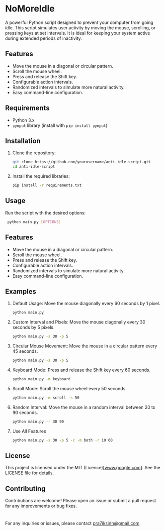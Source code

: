 # NoMoreIdle

A powerful Python script designed to prevent your computer from going idle. This script simulates user activity by moving the mouse, scrolling, or pressing keys at set intervals. It is ideal for keeping your system active during extended periods of inactivity.

## Features

- Move the mouse in a diagonal or circular pattern.
- Scroll the mouse wheel.
- Press and release the Shift key.
- Configurable action intervals.
- Randomized intervals to simulate more natural activity.
- Easy command-line configuration.

## Requirements

- Python 3.x
- `pynput` library (install with `pip install pynput`)

## Installation

1. Clone the repository:
    ```bash
    git clone https://github.com/yourusername/anti-idle-script.git
    cd anti-idle-script
    ```

2. Install the required libraries:
    ```bash
    pip install -r requirements.txt
    ```

## Usage

Run the script with the desired options:

```bash
 python main.py [OPTIONS]
```

## Features

- Move the mouse in a diagonal or circular pattern.
- Scroll the mouse wheel.
- Press and release the Shift key.
- Configurable action intervals.
- Randomized intervals to simulate more natural activity.
- Easy command-line configuration.

## Examples

1. Default Usage: Move the mouse diagonally every 60 seconds by 1 pixel.
    ```bash
    python main.py
    ```

2. Custom Interval and Pixels: Move the mouse diagonally every 30 seconds by 5 pixels.
    ```bash
    python main.py -s 30 -p 5
    ```
3. Circular Mouse Movement: Move the mouse in a circular pattern every 45 seconds.
    ```bash
    python main.py -s 30 -p 5
    ```
4. Keyboard Mode: Press and release the Shift key every 60 seconds.
    ```bash
    python main.py -m keyboard
    ```
5. Scroll Mode: Scroll the mouse wheel every 50 seconds.
    ```bash
    python main.py -m scroll -s 50
    ```
6. Random Interval: Move the mouse in a random interval between 30 to 90 seconds.
    ```bash
    python main.py -r 30 90
    ```
7. Use All Features
    ```bash
    python main.py -s 30 -p 5 -c -m both -r 10 60
    ```

## License

This project is licensed under the MIT (Licence)[www.google.com]. See the LICENSE file for details.

## Contributing

Contributions are welcome! Please open an issue or submit a pull request for any improvements or bug fixes.
# 
   For any inquiries or issues, please contact pra7iksinh@gmail.com.

